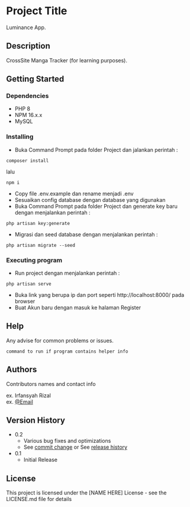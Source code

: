 # Project Title

Luminance App.

## Description

CrossSite Manga Tracker (for learning purposes).

## Getting Started

### Dependencies

* PHP 8
* NPM 16.x.x
* MySQL

### Installing

* Buka Command Prompt pada folder Project dan jalankan perintah :
```
composer install
```
lalu
```
npm i
```
* Copy file .env.example dan rename menjadi .env
* Sesuaikan config database dengan database yang digunakan
* Buka Command Prompt pada folder Project dan generate key baru dengan menjalankan perintah :
```
php artisan key:generate
```
* Migrasi dan seed database dengan menjalankan perintah :
```
php artisan migrate --seed
```

### Executing program

* Run project dengan menjalankan perintah :
```
php artisan serve
```
* Buka link yang berupa ip dan port seperti http://localhost:8000/ pada browser
* Buat Akun baru dengan masuk ke halaman Register

## Help

Any advise for common problems or issues.
```
command to run if program contains helper info
```

## Authors

Contributors names and contact info

ex. Irfansyah Rizal  
ex. [@Email](mailto:irfansyah.rizal.20@gmail.com)

## Version History

* 0.2
    * Various bug fixes and optimizations
    * See [commit change]() or See [release history]()
* 0.1
    * Initial Release

## License

This project is licensed under the [NAME HERE] License - see the LICENSE.md file for details
